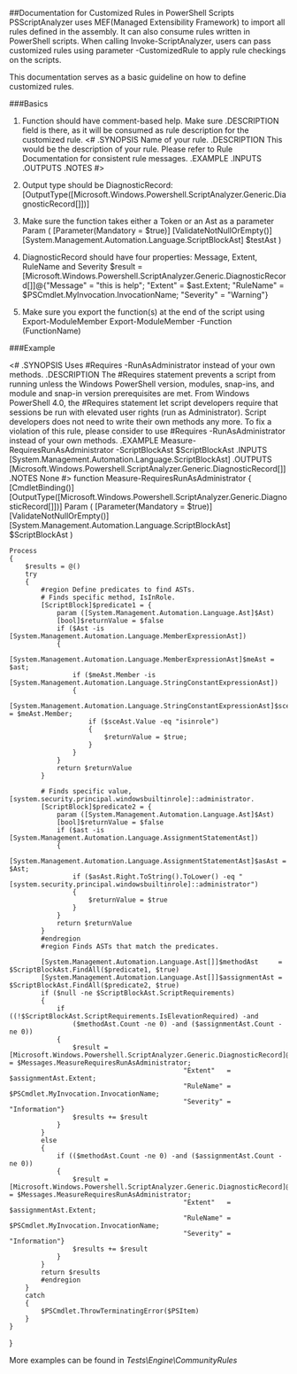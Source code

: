 ##Documentation for Customized Rules in PowerShell Scripts
PSScriptAnalyzer uses MEF(Managed Extensibility Framework) to import all rules defined in the assembly. It can also consume rules written in PowerShell scripts. When calling Invoke-ScriptAnalyzer, users can pass customized rules using parameter -CustomizedRule to apply rule checkings on the scripts. 

This documentation serves as a basic guideline on how to define customized rules.

###Basics
1. Function should have comment-based help. Make sure .DESCRIPTION field is there, as it will be consumed as rule description for the customized rule.
<#
.SYNOPSIS
    Name of your rule.
.DESCRIPTION
    This would be the description of your rule. Please refer to Rule Documentation for consistent rule messages.
.EXAMPLE
.INPUTS
.OUTPUTS
.NOTES
#>

2. Output type should be DiagnosticRecord:
[OutputType([Microsoft.Windows.Powershell.ScriptAnalyzer.Generic.DiagnosticRecord[]])]

3. Make sure the function takes either a Token or an Ast as a parameter
Param
    (
        [Parameter(Mandatory = $true)]
        [ValidateNotNullOrEmpty()]
        [System.Management.Automation.Language.ScriptBlockAst]
        $testAst
    )

5. DiagnosticRecord should have four properties: Message, Extent, RuleName and Severity
$result = [Microsoft.Windows.Powershell.ScriptAnalyzer.Generic.DiagnosticRecord[]]@{"Message"  = "this is help"; 
                                            "Extent"   = $ast.Extent;
                                            "RuleName" = $PSCmdlet.MyInvocation.InvocationName;
                                            "Severity" = "Warning"}

6. Make sure you export the function(s) at the end of the script using Export-ModuleMember
Export-ModuleMember -Function (FunctionName)

###Example

<#
.SYNOPSIS
    Uses #Requires -RunAsAdministrator instead of your own methods.
.DESCRIPTION
    The #Requires statement prevents a script from running unless the Windows PowerShell version, modules, snap-ins, and module and snap-in version prerequisites are met. 
    From Windows PowerShell 4.0, the #Requires statement let script developers require that sessions be run with elevated user rights (run as Administrator). 
    Script developers does not need to write their own methods any more.
    To fix a violation of this rule, please consider to use #Requires -RunAsAdministrator instead of your own methods.
.EXAMPLE
    Measure-RequiresRunAsAdministrator -ScriptBlockAst $ScriptBlockAst
.INPUTS
    [System.Management.Automation.Language.ScriptBlockAst]
.OUTPUTS
    [Microsoft.Windows.Powershell.ScriptAnalyzer.Generic.DiagnosticRecord[]]
.NOTES
    None
#>
function Measure-RequiresRunAsAdministrator
{
    [CmdletBinding()]
    [OutputType([Microsoft.Windows.Powershell.ScriptAnalyzer.Generic.DiagnosticRecord[]])]
    Param
    (
        [Parameter(Mandatory = $true)]
        [ValidateNotNullOrEmpty()]
        [System.Management.Automation.Language.ScriptBlockAst]
        $ScriptBlockAst
    )

    Process
    {
        $results = @()
        try
        {
            #region Define predicates to find ASTs.
            # Finds specific method, IsInRole.
            [ScriptBlock]$predicate1 = {
                param ([System.Management.Automation.Language.Ast]$Ast)
                [bool]$returnValue = $false
                if ($Ast -is [System.Management.Automation.Language.MemberExpressionAst])
                {
                    [System.Management.Automation.Language.MemberExpressionAst]$meAst = $ast;
                    if ($meAst.Member -is [System.Management.Automation.Language.StringConstantExpressionAst])
                    {
                        [System.Management.Automation.Language.StringConstantExpressionAst]$sceAst = $meAst.Member;
                        if ($sceAst.Value -eq "isinrole")
                        {
                            $returnValue = $true;
                        }
                    }
                }
                return $returnValue
            }

            # Finds specific value, [system.security.principal.windowsbuiltinrole]::administrator.
            [ScriptBlock]$predicate2 = {
                param ([System.Management.Automation.Language.Ast]$Ast)
                [bool]$returnValue = $false
                if ($ast -is [System.Management.Automation.Language.AssignmentStatementAst])
                {
                    [System.Management.Automation.Language.AssignmentStatementAst]$asAst = $Ast;
                    if ($asAst.Right.ToString().ToLower() -eq "[system.security.principal.windowsbuiltinrole]::administrator")
                    {
                        $returnValue = $true
                    }
                }
                return $returnValue
            }
            #endregion
            #region Finds ASTs that match the predicates.
        
            [System.Management.Automation.Language.Ast[]]$methodAst     = $ScriptBlockAst.FindAll($predicate1, $true)
            [System.Management.Automation.Language.Ast[]]$assignmentAst = $ScriptBlockAst.FindAll($predicate2, $true)
            if ($null -ne $ScriptBlockAst.ScriptRequirements)
            {
                if ((!$ScriptBlockAst.ScriptRequirements.IsElevationRequired) -and 
                    ($methodAst.Count -ne 0) -and ($assignmentAst.Count -ne 0))
                {
                    $result = [Microsoft.Windows.Powershell.ScriptAnalyzer.Generic.DiagnosticRecord]@{"Message"  = $Messages.MeasureRequiresRunAsAdministrator; 
                                                "Extent"   = $assignmentAst.Extent;
                                                "RuleName" = $PSCmdlet.MyInvocation.InvocationName;
                                                "Severity" = "Information"}
                    $results += $result               
                }
            }
            else
            {
                if (($methodAst.Count -ne 0) -and ($assignmentAst.Count -ne 0))
                {
                    $result = [Microsoft.Windows.Powershell.ScriptAnalyzer.Generic.DiagnosticRecord]@{"Message"  = $Messages.MeasureRequiresRunAsAdministrator; 
                                                "Extent"   = $assignmentAst.Extent;
                                                "RuleName" = $PSCmdlet.MyInvocation.InvocationName;
                                                "Severity" = "Information"}
                    $results += $result               
                }        
            }
            return $results
            #endregion 
        }
        catch
        {
            $PSCmdlet.ThrowTerminatingError($PSItem)
        }
    }
}

More examples can be found in *Tests\Engine\CommunityRules*